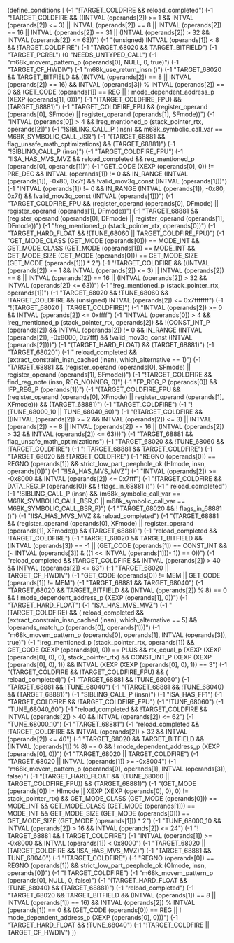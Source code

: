 (define_conditions [
  (-1 "!TARGET_COLDFIRE && reload_completed")
  (-1 "!TARGET_COLDFIRE
    && ((INTVAL (operands[2]) >= 1 && INTVAL (operands[2]) <= 3)
	|| INTVAL (operands[2]) == 8 || INTVAL (operands[2]) == 16
	|| INTVAL (operands[2]) == 31
	|| (INTVAL (operands[2]) > 32 && INTVAL (operands[2]) <= 63))")
  (-1 "(unsigned) INTVAL (operands[1]) < 8 && !TARGET_COLDFIRE")
  (-1 "TARGET_68020 && TARGET_BITFIELD")
  (-1 "TARGET_PCREL")
  (0 "NEEDS_UNTYPED_CALL")
  (-1 "m68k_movem_pattern_p (operands[0], NULL, 0, true)")
  (-1 "TARGET_CF_HWDIV")
  (-1 "m68k_use_return_insn ()")
  (-1 "TARGET_68020 && TARGET_BITFIELD
   && (INTVAL (operands[2]) == 8 || INTVAL (operands[2]) == 16)
   && INTVAL (operands[3]) % INTVAL (operands[2]) == 0
   && (GET_CODE (operands[1]) == REG
       || ! mode_dependent_address_p (XEXP (operands[1], 0)))")
  (-1 "(TARGET_COLDFIRE_FPU) && (TARGET_68881)")
  (-1 "TARGET_COLDFIRE_FPU
   && (register_operand (operands[0], SFmode)
       || register_operand (operands[1], SFmode))")
  (-1 "INTVAL (operands[0]) > 4
   && !reg_mentioned_p (stack_pointer_rtx, operands[2])")
  (-1 "!SIBLING_CALL_P (insn) && m68k_symbolic_call_var == M68K_SYMBOLIC_CALL_JSR")
  (-1 "(TARGET_68881 && flag_unsafe_math_optimizations) && (TARGET_68881)")
  (-1 "!SIBLING_CALL_P (insn)")
  (-1 "TARGET_COLDFIRE_FPU")
  (-1 "!ISA_HAS_MVS_MVZ
   && reload_completed
   && reg_mentioned_p (operands[0], operands[1])")
  (-1 "GET_CODE (XEXP (operands[0], 0)) != PRE_DEC
   && INTVAL (operands[1]) != 0
   && IN_RANGE (INTVAL (operands[1]), -0x80, 0x7f)
   && !valid_mov3q_const (INTVAL (operands[1]))")
  (-1 "INTVAL (operands[1]) != 0
   && IN_RANGE (INTVAL (operands[1]), -0x80, 0x7f)
   && !valid_mov3q_const (INTVAL (operands[1]))")
  (-1 "TARGET_COLDFIRE_FPU
   && (register_operand (operands[0], DFmode)
       || register_operand (operands[1], DFmode))")
  (-1 "TARGET_68881
   && (register_operand (operands[0], DFmode)
       || register_operand (operands[1], DFmode))")
  (-1 "!reg_mentioned_p (stack_pointer_rtx, operands[0])")
  (-1 "TARGET_HARD_FLOAT && !(TUNE_68060 || TARGET_COLDFIRE_FPU)")
  (-1 "GET_MODE_CLASS (GET_MODE (operands[0])) == MODE_INT &&
   GET_MODE_CLASS (GET_MODE (operands[1])) == MODE_INT &&
   GET_MODE_SIZE (GET_MODE (operands[0])) == GET_MODE_SIZE (GET_MODE (operands[1])) * 2")
  (-1 "!TARGET_COLDFIRE
    && ((INTVAL (operands[2]) >= 1 && INTVAL (operands[2]) <= 3)
	|| INTVAL (operands[2]) == 8 || INTVAL (operands[2]) == 16
	|| (INTVAL (operands[2]) > 32 && INTVAL (operands[2]) <= 63))")
  (-1 "!reg_mentioned_p (stack_pointer_rtx, operands[1])")
  (-1 "TARGET_68020 && !TUNE_68060 && !TARGET_COLDFIRE
   && (unsigned) INTVAL (operands[2]) <= 0x7fffffff")
  (-1 "!(TARGET_68020 || TARGET_COLDFIRE)")
  (-1 "INTVAL (operands[2]) >= 0 && INTVAL (operands[2]) <= 0xffff")
  (-1 "INTVAL (operands[0]) > 4
   && !reg_mentioned_p (stack_pointer_rtx, operands[2])
   && !(CONST_INT_P (operands[2]) && INTVAL (operands[2]) != 0
	&& IN_RANGE (INTVAL (operands[2]), -0x8000, 0x7fff)
	&& !valid_mov3q_const (INTVAL (operands[2])))")
  (-1 "(TARGET_HARD_FLOAT) && (TARGET_68881)")
  (-1 "TARGET_68020")
  (-1 " reload_completed && (extract_constrain_insn_cached (insn), which_alternative == 1)")
  (-1 "TARGET_68881
   && (register_operand (operands[0], SFmode)
       || register_operand (operands[1], SFmode))")
  (-1 "!TARGET_COLDFIRE && find_reg_note (insn, REG_NONNEG, 0)")
  (-1 "FP_REG_P (operands[0]) && !FP_REG_P (operands[1])")
  (-1 "(TARGET_COLDFIRE_FPU
   && (register_operand (operands[0], XFmode)
       || register_operand (operands[1], XFmode))) && (TARGET_68881)")
  (-1 "TARGET_COLDFIRE")
  (-1 "!(TUNE_68000_10 || TUNE_68040_60)")
  (-1 "(!TARGET_COLDFIRE
    && ((INTVAL (operands[2]) >= 2 && INTVAL (operands[2]) <= 3)
	 || INTVAL (operands[2]) == 8 || INTVAL (operands[2]) == 16
	 || (INTVAL (operands[2]) > 32 && INTVAL (operands[2]) <= 63)))")
  (-1 "TARGET_68881 && flag_unsafe_math_optimizations")
  (-1 "TARGET_68020 && !TUNE_68060 && !TARGET_COLDFIRE")
  (-1 "! TARGET_68881 && TARGET_COLDFIRE")
  (-1 "TARGET_68020 && !TARGET_COLDFIRE")
  (-1 "REGNO (operands[0]) == REGNO (operands[1])
   && strict_low_part_peephole_ok (HImode, insn, operands[0])")
  (-1 "!ISA_HAS_MVS_MVZ")
  (-1 "INTVAL (operands[2]) >= -0x8000 && INTVAL (operands[2]) <= 0x7fff")
  (-1 "!TARGET_COLDFIRE && DATA_REG_P (operands[0]) && ! flags_in_68881 ()")
  (-1 " reload_completed")
  (-1 "!SIBLING_CALL_P (insn)
   && (m68k_symbolic_call_var == M68K_SYMBOLIC_CALL_BSR_C
       || m68k_symbolic_call_var == M68K_SYMBOLIC_CALL_BSR_P)")
  (-1 "TARGET_68020 && ! flags_in_68881 ()")
  (-1 "!ISA_HAS_MVS_MVZ && reload_completed")
  (-1 "(TARGET_68881
   && (register_operand (operands[0], XFmode)
       || register_operand (operands[1], XFmode))) && (TARGET_68881)")
  (-1 "reload_completed && !TARGET_COLDFIRE")
  (-1 "TARGET_68020 && TARGET_BITFIELD
   && (INTVAL (operands[3]) == -1
       || (GET_CODE (operands[1]) == CONST_INT
           && (~ INTVAL (operands[3]) & ((1 << INTVAL (operands[1]))- 1)) == 0))")
  (-1 "reload_completed && !TARGET_COLDFIRE
   && INTVAL (operands[2]) > 40 && INTVAL (operands[2]) <= 63")
  (-1 "TARGET_68020 || TARGET_CF_HWDIV")
  (-1 "GET_CODE (operands[0]) != MEM || GET_CODE (operands[1]) != MEM")
  (-1 "TARGET_68881 && TARGET_68040")
  (-1 "TARGET_68020 && TARGET_BITFIELD
   && (INTVAL (operands[2]) % 8) == 0
   && ! mode_dependent_address_p (XEXP (operands[1], 0))")
  (-1 "TARGET_HARD_FLOAT")
  (-1 "ISA_HAS_MVS_MVZ")
  (-1 "(TARGET_COLDFIRE) && ( reload_completed && (extract_constrain_insn_cached (insn), which_alternative == 5) && !operands_match_p (operands[0], operands[1]))")
  (-1 "m68k_movem_pattern_p (operands[0], operands[1], INTVAL (operands[3]), true)")
  (-1 "!reg_mentioned_p (stack_pointer_rtx, operands[1])
   && GET_CODE (XEXP (operands[0], 0)) == PLUS
   && rtx_equal_p (XEXP (XEXP (operands[0], 0), 0), stack_pointer_rtx)
   && CONST_INT_P (XEXP (XEXP (operands[0], 0), 1))
   && INTVAL (XEXP (XEXP (operands[0], 0), 1)) == 3")
  (-1 "(TARGET_COLDFIRE && !TARGET_COLDFIRE_FPU) && ( reload_completed)")
  (-1 "TARGET_68881 && !TUNE_68060")
  (-1 "TARGET_68881 && !TUNE_68040")
  (-1 "(TARGET_68881 && !TUNE_68040) && (TARGET_68881)")
  (-1 "SIBLING_CALL_P (insn)")
  (-1 "ISA_HAS_FF1")
  (-1 "TARGET_COLDFIRE && !TARGET_COLDFIRE_FPU")
  (-1 "!TUNE_68060")
  (-1 "TUNE_68040_60")
  (-1 "reload_completed && !TARGET_COLDFIRE
   && INTVAL (operands[2]) > 40 && INTVAL (operands[2]) <= 62")
  (-1 "TUNE_68000_10")
  (-1 "TARGET_68881")
  (-1 "reload_completed && !TARGET_COLDFIRE
   && INTVAL (operands[2]) > 32 && INTVAL (operands[2]) <= 40")
  (-1 "TARGET_68020 && TARGET_BITFIELD
   && (INTVAL (operands[1]) % 8) == 0
   && ! mode_dependent_address_p (XEXP (operands[0], 0))")
  (-1 "TARGET_68020 || TARGET_COLDFIRE")
  (-1 "TARGET_68020 || INTVAL (operands[1]) >= -0x8004")
  (-1 "m68k_movem_pattern_p (operands[0], operands[1],
			 INTVAL (operands[3]), false)")
  (-1 "(TARGET_HARD_FLOAT && !(TUNE_68060 || TARGET_COLDFIRE_FPU)) && (TARGET_68881)")
  (-1 "(GET_MODE (operands[0]) != HImode || XEXP (XEXP (operands[0], 0), 0) != stack_pointer_rtx) &&
   GET_MODE_CLASS (GET_MODE (operands[0])) == MODE_INT &&
   GET_MODE_CLASS (GET_MODE (operands[1])) == MODE_INT &&
   GET_MODE_SIZE (GET_MODE (operands[0])) == GET_MODE_SIZE (GET_MODE (operands[1])) * 2")
  (-1 "TUNE_68000_10
   && INTVAL (operands[2]) > 16
   && INTVAL (operands[2]) <= 24")
  (-1 "! TARGET_68881 && ! TARGET_COLDFIRE")
  (-1 "INTVAL (operands[1]) >= -0x8000 && INTVAL (operands[1]) < 0x8000")
  (-1 "TARGET_68020 || (TARGET_COLDFIRE && !ISA_HAS_MVS_MVZ)")
  (-1 "TARGET_68881 && TUNE_68040")
  (-1 "!TARGET_COLDFIRE")
  (-1 "REGNO (operands[0]) == REGNO (operands[1])
   && strict_low_part_peephole_ok (QImode, insn, operands[0])")
  (-1 "! TARGET_COLDFIRE")
  (-1 "m68k_movem_pattern_p (operands[0], NULL, 0, false)")
  (-1 "(TARGET_HARD_FLOAT && !TUNE_68040) && (TARGET_68881)")
  (-1 "reload_completed")
  (-1 "TARGET_68020 && TARGET_BITFIELD
   && (INTVAL (operands[1]) == 8 || INTVAL (operands[1]) == 16)
   && INTVAL (operands[2]) % INTVAL (operands[1]) == 0
   && (GET_CODE (operands[0]) == REG
       || ! mode_dependent_address_p (XEXP (operands[0], 0)))")
  (-1 "TARGET_HARD_FLOAT && !TUNE_68040")
  (-1 "!TARGET_COLDFIRE || TARGET_CF_HWDIV")
])

